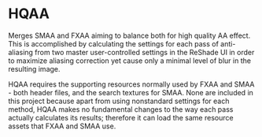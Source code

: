 # HQAA
Merges SMAA and FXAA aiming to balance both for high quality AA effect.
This is accomplished by calculating the settings for each pass of anti-aliasing
from two master user-controlled settings in the ReShade UI in order to maximize
aliasing correction yet cause only a minimal level of blur in the resulting image.

HQAA requires the supporting resources normally used by FXAA and SMAA - both header
files, and the search textures for SMAA. None are included in this project because
apart from using nonstandard settings for each method, HQAA makes no fundamental
changes to the way each pass actually calculates its results; therefore it can
load the same resource assets that FXAA and SMAA use.

